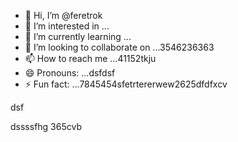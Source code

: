 - 👋 Hi, I’m @feretrok
- 👀 I’m interested in ...
- 🌱 I’m currently learning ...
- 💞️ I’m looking to collaborate on ...3546236363
- 📫 How to reach me ...41152tkju
- 😄 Pronouns: ...dsfdsf
- ⚡ Fun fact: ...7845454sfetrtererwew2625dfdfxcv
<!---2fdguydsfsdfsdfvdf
feretrok/feretrok is a ✨ special ✨ repository because ivbvbts `README.md` (this kiyfile) appears on your GitHub profile.
You can click the Preview link to take a look at your changes.53zxsd
--->dsf
dssssfhg
365cvb
